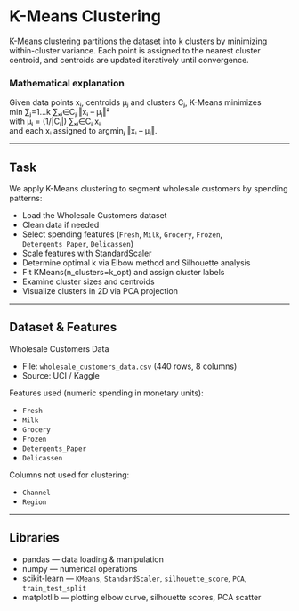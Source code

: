 # K-Means Clustering

K-Means clustering partitions the dataset into k clusters by minimizing within-cluster variance. Each point is assigned to the nearest cluster centroid, and centroids are updated iteratively until convergence.

### Mathematical explanation  

Given data points xᵢ, centroids μⱼ and clusters Cⱼ, K-Means minimizes  
min ∑ⱼ=1…k ∑ₓᵢ∈Cⱼ ‖xᵢ – μⱼ‖²  
with μⱼ = (1/|Cⱼ|) ∑ₓᵢ∈Cⱼ xᵢ  
and each xᵢ assigned to argminⱼ ‖xᵢ – μⱼ‖.

---

## Task

We apply K-Means clustering to segment wholesale customers by spending patterns:  
- Load the Wholesale Customers dataset  
- Clean data if needed  
- Select spending features (`Fresh`, `Milk`, `Grocery`, `Frozen`, `Detergents_Paper`, `Delicassen`)  
- Scale features with StandardScaler  
- Determine optimal k via Elbow method and Silhouette analysis  
- Fit KMeans(n_clusters=k_opt) and assign cluster labels  
- Examine cluster sizes and centroids  
- Visualize clusters in 2D via PCA projection  

---

## Dataset & Features

Wholesale Customers Data  
- File: `wholesale_customers_data.csv` (440 rows, 8 columns)  
- Source: UCI / Kaggle  

Features used (numeric spending in monetary units):  
- `Fresh`  
- `Milk`  
- `Grocery`  
- `Frozen`  
- `Detergents_Paper`  
- `Delicassen`  

Columns not used for clustering:  
- `Channel`  
- `Region`  

---

## Libraries

- pandas — data loading & manipulation  
- numpy — numerical operations  
- scikit-learn — `KMeans`, `StandardScaler`, `silhouette_score`, `PCA`, `train_test_split`  
- matplotlib — plotting elbow curve, silhouette scores, PCA scatter  
